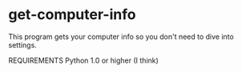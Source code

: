 # get-computer-info
This program gets your computer info so you don't need to dive into settings.


REQUIREMENTS
Python 1.0 or higher (I think)
